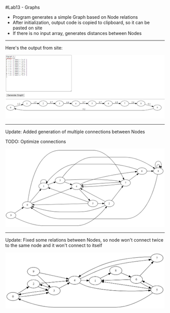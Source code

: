 #Lab13 - Graphs

- Program generates a simple Graph based on Node relations
- After initialization, output code is copied to clipboard, so it can 
be pasted on site
- If there is no input array, generates distances between Nodes

---
Here's the output from site: 

![Alt text](outputs/output.png?raw=true "Generated graph output 1")


---
Update: Added generation of multiple connections between Nodes 

TODO: Optimize connections

![Alt text](outputs/output1.png?raw=true "Generated graph output 2")

---
Update: Fixed some relations between Nodes, so node won't connect twice
 to the same node and it won't connect to itself
 
![Alt text](outputs/output2.png?raw=true "Generated graph output 3")
